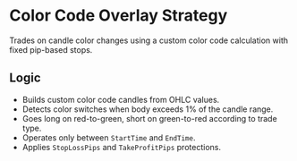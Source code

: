 # Color Code Overlay Strategy

Trades on candle color changes using a custom color code calculation with fixed pip-based stops.

## Logic
- Builds custom color code candles from OHLC values.
- Detects color switches when body exceeds 1% of the candle range.
- Goes long on red-to-green, short on green-to-red according to trade type.
- Operates only between `StartTime` and `EndTime`.
- Applies `StopLossPips` and `TakeProfitPips` protections.
